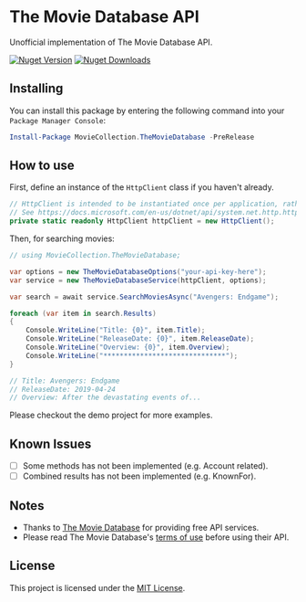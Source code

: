﻿# The Movie Database API
Unofficial implementation of The Movie Database API.

[![Nuget Version][nuget-shield]][nuget]
[![Nuget Downloads][nuget-shield-dl]][nuget]

## Installing
You can install this package by entering the following command into your `Package Manager Console`:
```powershell
Install-Package MovieCollection.TheMovieDatabase -PreRelease
```

## How to use
First, define an instance of the `HttpClient` class if you haven't already.
```csharp
// HttpClient is intended to be instantiated once per application, rather than per-use.
// See https://docs.microsoft.com/en-us/dotnet/api/system.net.http.httpclient
private static readonly HttpClient httpClient = new HttpClient();
```

Then, for searching movies:

```csharp
// using MovieCollection.TheMovieDatabase;

var options = new TheMovieDatabaseOptions("your-api-key-here");
var service = new TheMovieDatabaseService(httpClient, options);

var search = await service.SearchMoviesAsync("Avengers: Endgame");

foreach (var item in search.Results)
{
    Console.WriteLine("Title: {0}", item.Title);
    Console.WriteLine("ReleaseDate: {0}", item.ReleaseDate);
    Console.WriteLine("Overview: {0}", item.Overview);
    Console.WriteLine("******************************");
}

// Title: Avengers: Endgame
// ReleaseDate: 2019-04-24
// Overview: After the devastating events of...
```

Please checkout the demo project for more examples.

## Known Issues
- [ ] Some methods has not been implemented (e.g. Account related). 
- [ ] Combined results has not been implemented (e.g. KnownFor).

## Notes
- Thanks to [The Movie Database][tmdb] for providing free API services. 
- Please read The Movie Database's [terms of use][tmdb-terms] before using their API.

## License
This project is licensed under the [MIT License](LICENSE).

[nuget]: https://www.nuget.org/packages/MovieCollection.TheMovieDatabase
[nuget-shield]: https://img.shields.io/nuget/v/MovieCollection.TheMovieDatabase.svg?label=Release
[nuget-shield-dl]: https://img.shields.io/nuget/dt/MovieCollection.TheMovieDatabase?label=Downloads&color=red

[tmdb]: https://www.themoviedb.org
[tmdb-terms]: https://www.themoviedb.org/documentation/api/terms-of-use